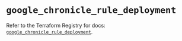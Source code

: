 # `google_chronicle_rule_deployment`

Refer to the Terraform Registry for docs: [`google_chronicle_rule_deployment`](https://registry.terraform.io/providers/hashicorp/google/6.28.0/docs/resources/chronicle_rule_deployment).
